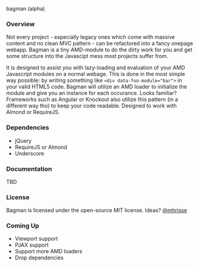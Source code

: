 bagman (alpha)

### Overview
Not every project - especially legacy ones which come with massive content and no clean MVC pattern - can be refactored into a fancy onepage webapp. Bagman is a tiny AMD-module to do the dirty work for you and get some structure into the Javascipt mess most projects suffer from.

It is designed to assist you with lazy-loading and evaluation of your AMD Javascript modules on a normal webage. This is done in the most simple way possible: by writing something like `<div data-foo-module="bar">` in your valid HTML5 code. Bagman will utilize an AMD loader to initialize the module and give you an instance for each occurance. Looks familiar? Frameworks such as Angular or Knockout also utilize this pattern (in a different way tho) to keep your code readable.
Designed to work with Almond or RequireJS. 

### Dependencies
* jQuery
* RequireJS or Almond
* Underscore

### Documentation
TBD

### License
Bagman is licensed under the open-source MIT license.
Ideas? [@mhrisse](http://twitter.com/mhrisse)

### Coming Up
* Viewport support
* PJAX support
* Support more AMD loaders
* Drop dependencies